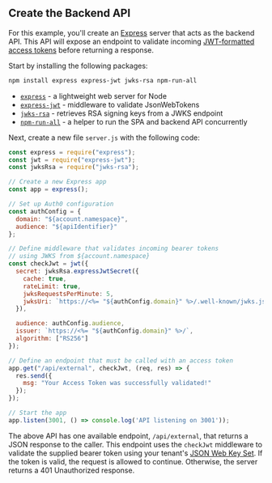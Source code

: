 <!-- markdownlint-disable MD002 MD041 -->

## Create the Backend API

For this example, you'll create an [Express](https://expressjs.com/) server that acts as the backend API. This API will expose an endpoint to validate incoming [JWT-formatted access tokens](https://auth0.com/docs/jwt) before returning a response.

Start by installing the following packages:

```bash
npm install express express-jwt jwks-rsa npm-run-all
```

* [`express`](https://github.com/expressjs/express) - a lightweight web server for Node
* [`express-jwt`](https://www.npmjs.com/package/express-jwt) - middleware to validate JsonWebTokens
* [`jwks-rsa`](https://www.npmjs.com/package/jwks-rsa) - retrieves RSA signing keys from a JWKS endpoint
* [`npm-run-all`](https://www.npmjs.com/package/npm-run-all) - a helper to run the SPA and backend API concurrently

Next, create a new file `server.js` with the following code:

```js
const express = require("express");
const jwt = require("express-jwt");
const jwksRsa = require("jwks-rsa");

// Create a new Express app
const app = express();

// Set up Auth0 configuration
const authConfig = {
  domain: "${account.namespace}",
  audience: "${apiIdentifier}"
};

// Define middleware that validates incoming bearer tokens
// using JWKS from ${account.namespace}
const checkJwt = jwt({
  secret: jwksRsa.expressJwtSecret({
    cache: true,
    rateLimit: true,
    jwksRequestsPerMinute: 5,
    jwksUri: `https://<%= "${authConfig.domain}" %>/.well-known/jwks.json`
  }),

  audience: authConfig.audience,
  issuer: `https://<%= "${authConfig.domain}" %>/`,
  algorithm: ["RS256"]
});

// Define an endpoint that must be called with an access token
app.get("/api/external", checkJwt, (req, res) => {
  res.send({
    msg: "Your Access Token was successfully validated!"
  });
});

// Start the app
app.listen(3001, () => console.log('API listening on 3001'));
```

The above API has one available endpoint, `/api/external`, that returns a JSON response to the caller. This endpoint uses the `checkJwt` middleware to validate the supplied bearer token using your tenant's [JSON Web Key Set](https://auth0.com/docs/jwks). If the token is valid, the request is allowed to continue. Otherwise, the server returns a 401 Unauthorized response.
